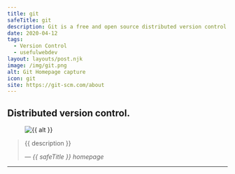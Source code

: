 ```yaml
---
title: git
safeTitle: git
description: Git is a free and open source distributed version control system designed to handle everything from small to very large projects with speed and efficiency.
date: 2020-04-12
tags:
  - Version Control
  - usefulwebdev
layout: layouts/post.njk
image: /img/git.png
alt: Git Homepage capture
icon: git
site: https://git-scm.com/about
---
```


<div class="box">

## Distributed version control.

<figure class="image">
<img alt="{{ alt }}" src="{{ image }}">
</figure>

> {{ description }}
>
> <cite>&mdash; {{ safeTitle }} homepage</cite>

</div>

---